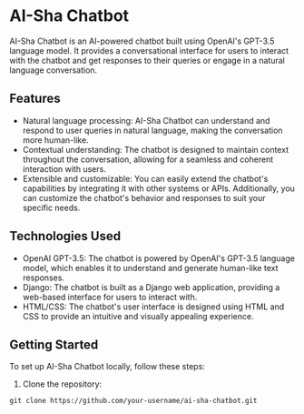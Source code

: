 # AI-Sha Chatbot

AI-Sha Chatbot is an AI-powered chatbot built using OpenAI's GPT-3.5 language model. It provides a conversational interface for users to interact with the chatbot and get responses to their queries or engage in a natural language conversation.

## Features

- Natural language processing: AI-Sha Chatbot can understand and respond to user queries in natural language, making the conversation more human-like.
- Contextual understanding: The chatbot is designed to maintain context throughout the conversation, allowing for a seamless and coherent interaction with users.
- Extensible and customizable: You can easily extend the chatbot's capabilities by integrating it with other systems or APIs. Additionally, you can customize the chatbot's behavior and responses to suit your specific needs.

## Technologies Used

- OpenAI GPT-3.5: The chatbot is powered by OpenAI's GPT-3.5 language model, which enables it to understand and generate human-like text responses.
- Django: The chatbot is built as a Django web application, providing a web-based interface for users to interact with.
- HTML/CSS: The chatbot's user interface is designed using HTML and CSS to provide an intuitive and visually appealing experience.

## Getting Started

To set up AI-Sha Chatbot locally, follow these steps:

1. Clone the repository:

```shell
git clone https://github.com/your-username/ai-sha-chatbot.git
